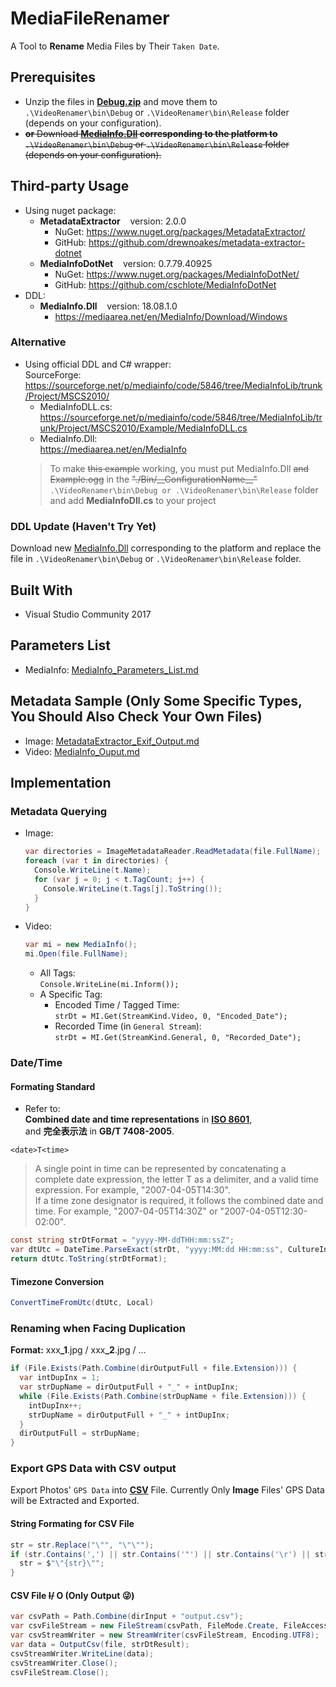 # MediaFileRenamer
A Tool to **Rename** Media Files by Their `Taken Date`. <br/>

## Prerequisites
- Unzip the files in **[Debug.zip](https://github.com/RainySummerLuo/MediaFileRenamer/blob/master/Debug.zip?raw=true)** and move them to `.\VideoRenamer\bin\Debug` or `.\VideoRenamer\bin\Release` folder (depends on your configuration). <br/>
- ~~**or** Download **[MediaInfo.Dll](https://mediaarea.net/en/MediaInfo) corresponding to the platform to** `.\VideoRenamer\bin\Debug` or `.\VideoRenamer\bin\Release` folder (depends on your configuration).~~

## Third-party Usage
- Using nuget package: 
  - **MetadataExtractor**&nbsp;&nbsp;&nbsp;&nbsp;version: 2.0.0
    - NuGet:  https://www.nuget.org/packages/MetadataExtractor/
    - GitHub: https://github.com/drewnoakes/metadata-extractor-dotnet
  - **MediaInfoDotNet**&nbsp;&nbsp;&nbsp;&nbsp;version: 0.7.79.40925
    - NuGet:  https://www.nuget.org/packages/MediaInfoDotNet/
    - GitHub: https://github.com/cschlote/MediaInfoDotNet
- DDL:
  - **MediaInfo.Dll**&nbsp;&nbsp;&nbsp;&nbsp;version: 18.08.1.0
    - https://mediaarea.net/en/MediaInfo/Download/Windows

### Alternative
- Using official DDL and C# wrapper: <br/>
  SourceForge: https://sourceforge.net/p/mediainfo/code/5846/tree/MediaInfoLib/trunk/Project/MSCS2010/ <br/>
  - MediaInfoDLL.cs: https://sourceforge.net/p/mediainfo/code/5846/tree/MediaInfoLib/trunk/Project/MSCS2010/Example/MediaInfoDLL.cs
  - MediaInfo.Dll:  <br/>https://mediaarea.net/en/MediaInfo
  > To make ~~this example~~ working, you must put MediaInfo.Dll ~~and Example.ogg~~ in the ~~"./Bin/\_\_ConfigurationName\_\_"~~ `.\VideoRenamer\bin\Debug or .\VideoRenamer\bin\Release` folder and add **MediaInfoDll.cs** to your project <br/>

### DDL Update (Haven't Try Yet)
Download new [MediaInfo.Dll](https://mediaarea.net/en/MediaInfo) corresponding to the platform and replace the file in `.\VideoRenamer\bin\Debug` or `.\VideoRenamer\bin\Release` folder.

## Built With
- Visual Studio Community 2017

## Parameters List
- MediaInfo:
  [MediaInfo_Parameters_List.md](https://github.com/RainySummerLuo/MediaFileRenamer/blob/master/MediaInfo_Parameters_List.md)

## Metadata Sample (Only Some Specific Types, You Should Also Check Your Own Files)
- Image:
  [MetadataExtractor_Exif_Output.md](https://github.com/RainySummerLuo/VideoRenamer/blob/master/MetadataExtractor_Exif_Output.md)
- Video:
  [MediaInfo_Ouput.md](https://github.com/RainySummerLuo/VideoRenamer/blob/master/MediaInfo_Ouput.md)

## Implementation
### Metadata Querying
- Image:
  ```c#
  var directories = ImageMetadataReader.ReadMetadata(file.FullName);
  foreach (var t in directories) {
    Console.WriteLine(t.Name);
    for (var j = 0; j < t.TagCount; j++) {
      Console.WriteLine(t.Tags[j].ToString());
    }
  }
  ```
- Video:
  ```c#
  var mi = new MediaInfo();
  mi.Open(file.FullName);
  ```
    - All Tags: <br/>
      ```Console.WriteLine(mi.Inform());```
    - A Specific Tag: <br/>
      - Encoded Time / Tagged Time: <br/>
        ```strDt = MI.Get(StreamKind.Video, 0, "Encoded_Date");``` 
      - Recorded Time (in `General Stream`): <br/>
        ```strDt = MI.Get(StreamKind.General, 0, "Recorded_Date");``` <br/>

### Date/Time

#### Formating Standard
- Refer to: <br/>
  **Combined date and time representations** in **[ISO 8601](https://en.wikipedia.org/wiki/ISO_8601)**, <br/>
  and **完全表示法** in **GB/T 7408-2005**. <br/>

`<date>T<time>` <br/>
> A single point in time can be represented by concatenating a complete date expression, the letter T as a delimiter, and a valid time expression. For example, "2007-04-05T14:30". <br/>
> If a time zone designator is required, it follows the combined date and time. For example, "2007-04-05T14:30Z" or "2007-04-05T12:30-02:00".

```c#
const string strDtFormat = "yyyy-MM-ddTHH:mm:ssZ";
var dtUtc = DateTime.ParseExact(strDt, "yyyy:MM:dd HH:mm:ss", CultureInfo.CurrentCulture);
return dtUtc.ToString(strDtFormat);
```

#### Timezone Conversion
```c#
ConvertTimeFromUtc(dtUtc, Local)
```

### Renaming when Facing Duplication
**Format:** xxx<b>_1</b>.jpg / xxx<b>_2</b>.jpg / ...
```c#
if (File.Exists(Path.Combine(dirOutputFull + file.Extension))) {
  var intDupInx = 1;
  var strDupName = dirOutputFull + "_" + intDupInx;
  while (File.Exists(Path.Combine(strDupName + file.Extension))) {
    intDupInx++;
    strDupName = dirOutputFull + "_" + intDupInx;
  }
  dirOutputFull = strDupName;
}
```
  
### Export GPS Data with CSV output
Export Photos' `GPS Data` into **[CSV](https://en.wikipedia.org/wiki/Comma-separated_values)** File.
Currently Only **Image** Files' GPS Data will be Extracted and Exported.

#### String Formating for CSV File
```c#
str = str.Replace("\"", "\"\"");
if (str.Contains(',') || str.Contains('"') || str.Contains('\r') || str.Contains('\n')) {
  str = $"\"{str}\"";
}
```

#### CSV File ~~I/~~ O (Only Output :stuck_out_tongue_winking_eye:)
```c#
var csvPath = Path.Combine(dirInput + "output.csv");
var csvFileStream = new FileStream(csvPath, FileMode.Create, FileAccess.Write);
var csvStreamWriter = new StreamWriter(csvFileStream, Encoding.UTF8);
var data = OutputCsv(file, strDtResult);
csvStreamWriter.WriteLine(data);
csvStreamWriter.Close();
csvFileStream.Close();
```

